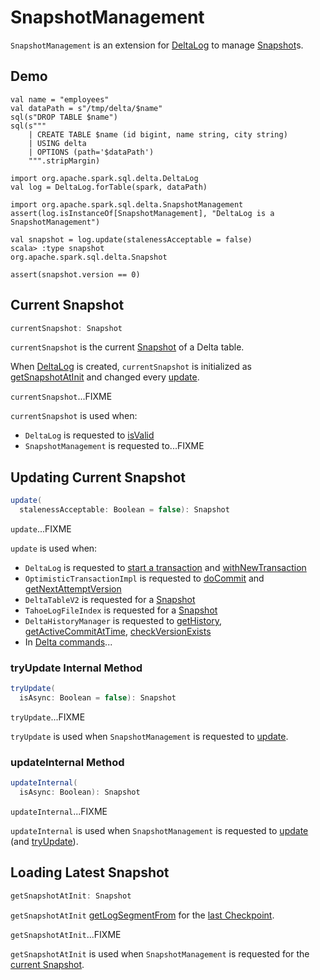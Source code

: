 # SnapshotManagement

`SnapshotManagement` is an extension for [DeltaLog](DeltaLog.md) to manage [Snapshot](#currentSnapshot)s.

## Demo

```text
val name = "employees"
val dataPath = s"/tmp/delta/$name"
sql(s"DROP TABLE $name")
sql(s"""
    | CREATE TABLE $name (id bigint, name string, city string)
    | USING delta
    | OPTIONS (path='$dataPath')
    """.stripMargin)

import org.apache.spark.sql.delta.DeltaLog
val log = DeltaLog.forTable(spark, dataPath)

import org.apache.spark.sql.delta.SnapshotManagement
assert(log.isInstanceOf[SnapshotManagement], "DeltaLog is a SnapshotManagement")

val snapshot = log.update(stalenessAcceptable = false)
scala> :type snapshot
org.apache.spark.sql.delta.Snapshot

assert(snapshot.version == 0)
```

## <span id="currentSnapshot"> Current Snapshot

```scala
currentSnapshot: Snapshot
```

`currentSnapshot` is the current [Snapshot](Snapshot.md) of a Delta table.

When [DeltaLog](DeltaLog.md) is created, `currentSnapshot` is initialized as [getSnapshotAtInit](#getSnapshotAtInit) and changed every [update](#update).

`currentSnapshot`...FIXME

`currentSnapshot` is used when:

* `DeltaLog` is requested to [isValid](DeltaLog.md#isValid)
* `SnapshotManagement` is requested to...FIXME

## <span id="update"> Updating Current Snapshot

```scala
update(
  stalenessAcceptable: Boolean = false): Snapshot
```

`update`...FIXME

`update` is used when:

* `DeltaLog` is requested to [start a transaction](DeltaLog.md#startTransaction) and [withNewTransaction](DeltaLog.md#withNewTransaction)
* `OptimisticTransactionImpl` is requested to [doCommit](OptimisticTransactionImpl.md#doCommit) and [getNextAttemptVersion](OptimisticTransactionImpl.md#getNextAttemptVersion)
* `DeltaTableV2` is requested for a [Snapshot](DeltaTableV2.md#snapshot)
* `TahoeLogFileIndex` is requested for a [Snapshot](TahoeLogFileIndex.md#getSnapshot)
* `DeltaHistoryManager` is requested to [getHistory](DeltaHistoryManager.md#getHistory), [getActiveCommitAtTime](DeltaHistoryManager.md#getActiveCommitAtTime), [checkVersionExists](DeltaHistoryManager.md#checkVersionExists)
* In [Delta commands](commands/DeltaCommand.md)...

### <span id="tryUpdate"> tryUpdate Internal Method

```scala
tryUpdate(
  isAsync: Boolean = false): Snapshot
```

`tryUpdate`...FIXME

`tryUpdate` is used when `SnapshotManagement` is requested to [update](#update).

### <span id="updateInternal"> updateInternal Method

```scala
updateInternal(
  isAsync: Boolean): Snapshot
```

`updateInternal`...FIXME

`updateInternal` is used when `SnapshotManagement` is requested to [update](#update) (and [tryUpdate](#tryUpdate)).

## <span id="getSnapshotAtInit"> Loading Latest Snapshot

```scala
getSnapshotAtInit: Snapshot
```

`getSnapshotAtInit` [getLogSegmentFrom](#getLogSegmentFrom) for the [last Checkpoint](Checkpoints.md#lastCheckpoint).

`getSnapshotAtInit`...FIXME

`getSnapshotAtInit` is used when `SnapshotManagement` is requested for the [current Snapshot](#currentSnapshot).
